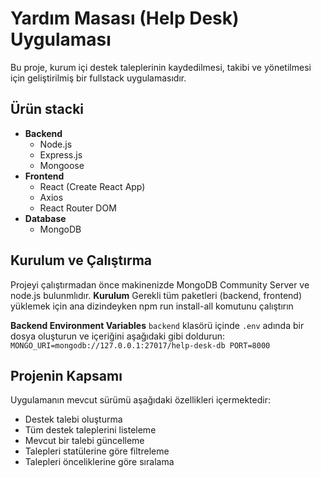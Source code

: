 # Yardım Masası (Help Desk) Uygulaması
Bu proje, kurum içi destek taleplerinin kaydedilmesi, takibi ve yönetilmesi için geliştirilmiş bir fullstack uygulamasıdır.

## Ürün stacki
- **Backend**
  - Node.js
  - Express.js
  - Mongoose
- **Frontend**
  - React (Create React App)
  - Axios
  - React Router DOM
- **Database**
  - MongoDB

## Kurulum ve Çalıştırma
Projeyi çalıştırmadan önce makinenizde MongoDB Community Server ve node.js bulunmlıdır.
**Kurulum**
    Gerekli tüm paketleri (backend, frontend) yüklemek için ana dizindeyken npm run install-all komutunu çalıştırın
    
 **Backend Environment Variables**
    `backend` klasörü içinde `.env` adında bir dosya oluşturun ve içeriğini aşağıdaki gibi doldurun:
    ```
    MONGO_URI=mongodb://127.0.0.1:27017/help-desk-db
    PORT=8000
    ```


## Projenin Kapsamı
Uygulamanın mevcut sürümü aşağıdaki özellikleri içermektedir:
- Destek talebi oluşturma
- Tüm destek taleplerini listeleme
- Mevcut bir talebi güncelleme
- Talepleri statülerine göre filtreleme
- Talepleri önceliklerine göre sıralama 